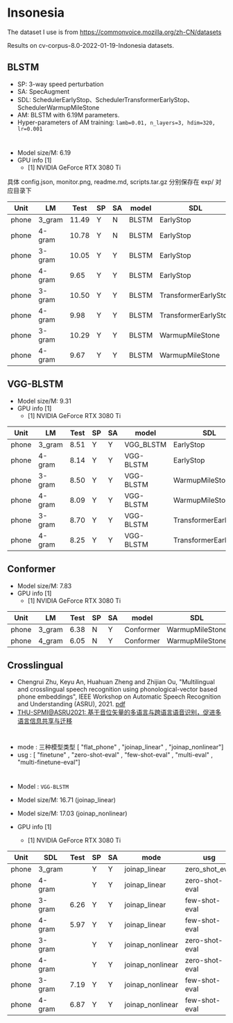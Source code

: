 # Insonesia

The dataset I use is from https://commonvoice.mozilla.org/zh-CN/datasets

Results on cv-corpus-8.0-2022-01-19-Indonesia datasets.


## BLSTM

* SP: 3-way speed perturbation
* SA: SpecAugment
* SDL: SchedulerEarlyStop、SchedulerTransformerEarlyStop、SchedulerWarmupMileStone
* AM: BLSTM with 6.19M parameters.
* Hyper-parameters of AM training: `lamb=0.01, n_layers=3, hdim=320, lr=0.001`
#

* Model size/M: 6.19
* GPU info \[1\]
  * \[1\] NVIDIA GeForce RTX 3080 Ti

具体 config.json, monitor.png, readme.md, scripts.tar.gz 分别保存在 exp/ 对应目录下

| Unit  | LM     | Test  | SP | SA | model     | SDL                  | loss_fn | n_layers | idim | hdim | num_classes | dropout |
| ----- | ------ | ----- | -- | -- | --------- | -------------------- | ------- | -------- | ---- | ---- | ----------- | ------- | 
| phone | 3_gram | 11.49 | Y  | N  | BLSTM     | EarlyStop            | crf     | 3        | 120  | 320  | 42          | 0.5     |
| phone | 4-gram | 10.78 | Y  | N  | BLSTM     | EarlyStop            | crf     | 3        | 120  | 320  | 42          | 0.5     |
| phone | 3-gram | 10.05 | Y  | Y  | BLSTM     | EarlyStop            | crf     | 3        | 120  | 320  | 42          | 0.5     |
| phone | 4-gram | 9.65  | Y  | Y  | BLSTM     | EarlyStop            | crf     | 3        | 120  | 320  | 42          | 0.5     |
| phone | 3-gram | 10.50 | Y  | Y  | BLSTM     | TransformerEarlyStop | crf     | 3        | 120  | 320  | 42          | 0.5     |
| phone | 4-gram | 9.98  | Y  | Y  | BLSTM     | TransformerEarlyStop | crf     | 3        | 120  | 320  | 42          | 0.5     |
| phone | 3-gram | 10.29 | Y  | Y  | BLSTM     | WarmupMileStone      | crf     | 3        | 120  | 320  | 42          | 0.5     |
| phone | 4-gram | 9.67  | Y  | Y  | BLSTM     | WarmupMileStone      | crf     | 3        | 120  | 320  | 42          | 0.5     |




## VGG-BLSTM

* Model size/M: 9.31
* GPU info \[1\]
  * \[1\] NVIDIA GeForce RTX 3080 Ti


| Unit  | LM     | Test  | SP | SA | model     | SDL                  | loss_fn | n_layers | idim | hdim | num_classes | dropout |
| ----- | ------ | ----- | -- | -- | --------- | -------------------- | ------- | -------- | ---- | ---- | ----------- | ------- | 
| phone | 3_gram | 8.51  | Y  | Y  | VGG_BLSTM | EarlyStop            | crf     | 3        | 120  | 320  | 42          | 0.5     |
| phone | 4-gram | 8.14  | Y  | Y  | VGG-BLSTM | EarlyStop            | crf     | 3        | 120  | 320  | 42          | 0.5     |
| phone | 3-gram | 8.50  | Y  | Y  | VGG-BLSTM | WarmupMileStone      | crf     | 3        | 120  | 320  | 42          | 0.5     |
| phone | 4-gram | 8.09  | Y  | Y  | VGG-BLSTM | WarmupMileStone      | crf     | 3        | 120  | 320  | 42          | 0.5     |
| phone | 3-gram | 8.70  | Y  | Y  | VGG-BLSTM | TransformerEarlyStop | crf     | 3        | 120  | 320  | 42          | 0.5     |
| phone | 4-gram | 8.25  | Y  | Y  | VGG-BLSTM | TransformerEarlyStop | crf     | 3        | 120  | 320  | 42          | 0.5     |



## Conformer

* Model size/M: 7.83
* GPU info \[1\]
  * \[1\] NVIDIA GeForce RTX 3080 Ti



| Unit  | LM     | Test | SP  | SA | model     | SDL             | num_cells | idim | hdim | num_classes | conv_multiplier | delta_feats |
| ----- | ------ | ---- | --- | -- | --------- | --------------- | --------- | ---- | ---- | ----------- | --------------- | ----------- | 
| phone | 3_gram | 6.38 | N   | Y  | Conformer | WarmupMileStone | 16        | 80   | 128  | 42          | 256             | false       |
| phone | 4_gram | 6.05 | N   | Y  | Conformer | WarmupMileStone | 16        | 80   | 128  | 42          | 256             | false       |



## Crosslingual

- Chengrui Zhu, Keyu An, Huahuan Zheng and Zhijian Ou, "Multilingual and crosslingual speech recognition using phonological-vector based phone embeddings", IEEE Workshop on Automatic Speech Recognition and Understanding (ASRU), 2021. [pdf](http://oa.ee.tsinghua.edu.cn/~ouzhijian/pdf/ASRU21_JoinAP.pdf)
- [THU-SPMI@ASRU2021: 基于音位矢量的多语言与跨语言语音识别，促进多语言信息共享与迁移](https://mp.weixin.qq.com/s?__biz=MzU3MzgyNDMzMQ==&mid=2247484519&idx=1&sn=492cc4e098df0077fc51ecb163d8c8a4&chksm=fd3a8843ca4d015560d9cb3fcfc9e0741c0cd898ad69c7b94b6e092f60ee3e6db3c1f9ccf54d&mpshare=1&scene=1&srcid=0612RqU7DGRZG5XQqg0L2Le1&sharer_sharetime=1655005703359&sharer_shareid=96a0960dd6af6941d3216dad8f2d3a50&key=311fd5318431ff9c5328351edecbba7c5d812fe2ebfc0df6c234172e3cd3b056a5dc35c3c9476a894d7828f7932113f61f420f11bd98bd9f19a18dbbce60d74810202a96eb262756df24294667730f65015d74e3b84a12d358110afd52a3e26cd7bfd692bf4322094d61d031aab32954e42b0043521ae4d7a3ba8b52f177429f&ascene=1&uin=MjI2OTIxNjcxMA%3D%3D&devicetype=Windows+10+x64&version=6209051a&lang=zh_CN&exportkey=AxSPQ4EqXRXSVFCXOPz3zSc%3D&acctmode=0&pass_ticket=5FeYTkI0JWlQDdwbOw%2B90azniyK49b4eF6G1m7lzzoG4aLbog8BRp8ZMiC%2BnfXI5&wx_header=0)

#
* mode : 三种模型类型 [ "flat_phone" , "joinap_linear" , "joinap_nonlinear"]
* usg : [ "finetune" , "zero-shot-eval" , "few-shot-eval" , "multi-eval" , "multi-finetune-eval"]
#

* Model : `VGG-BLSTM`
* Model size/M: 16.71 (joinap_linear)
* Model size/M: 17.03 (joinap_nonlinear)

* GPU info \[1\]
  * \[1\] NVIDIA GeForce RTX 3080 Ti

| Unit  | SDL    | Test  | SP | SA | mode              | usg            | SDL       | loss_fn | n_layers | idim | hdim | num_classes | dropout |
| ----- | ------ | ----- | -- | -- | ----------------- | -------------- | --------- | ------- | -------- | ---- | ---- | ----------- | ------- |
| phone | 3_gram |       | Y  | Y  | joinap_linear     | zero_shot_eval | EarlyStop | crf     | 3        | 120  | 320  | 42          | 0.5     |
| phone | 4-gram |       | Y  | Y  | joinap_linear     | zero-shot-eval | EarlyStop | crf     | 3        | 120  | 320  | 42          | 0.5     |
| phone | 3-gram | 6.26  | Y  | Y  | joinap_linear     | few-shot-eval  | EarlyStop | crf     | 3        | 120  | 320  | 42          | 0.5     |
| phone | 4-gram | 5.97  | Y  | Y  | joinap_linear     | few-shot-eval  | EarlyStop | crf     | 3        | 120  | 320  | 42          | 0.5     |
| phone | 3-gram |       | Y  | Y  | joinap_nonlinear  | zero-shot-eval | EarlyStop | crf     | 3        | 120  | 320  | 42          | 0.5     |
| phone | 4-gram |       | Y  | Y  | joinap_nonlinear  | zero-shot-eval | EarlyStop | crf     | 3        | 120  | 320  | 42          | 0.5     |
| phone | 3-gram | 7.19  | Y  | Y  | joinap_nonlinear  | few-shot-eval  | EarlyStop | crf     | 3        | 120  | 320  | 42          | 0.5     |
| phone | 4-gram | 6.87  | Y  | Y  | joinap_nonlinear  | few-shot-eval  | EarlyStop | crf     | 3        | 120  | 320  | 42          | 0.5     |


